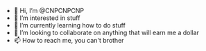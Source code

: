 - 👋 Hi, I’m @CNPCNPCNP
- 👀 I’m interested in stuff
- 🌱 I’m currently learning how to do stuff
- 💞️ I’m looking to collaborate on anything that will earn me a dollar
- 📫 How to reach me, you can't brother
